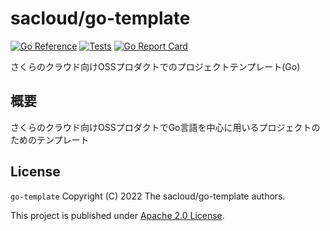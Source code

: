 # sacloud/go-template

[![Go Reference](https://pkg.go.dev/badge/github.com/sacloud/go-template.svg)](https://pkg.go.dev/github.com/sacloud/go-template)
[![Tests](https://github.com/sacloud/go-template/workflows/Tests/badge.svg)](https://github.com/sacloud/go-template/actions/workflows/tests.yaml)
[![Go Report Card](https://goreportcard.com/badge/github.com/sacloud/go-template)](https://goreportcard.com/report/github.com/sacloud/go-template)

さくらのクラウド向けOSSプロダクトでのプロジェクトテンプレート(Go)

## 概要

さくらのクラウド向けOSSプロダクトでGo言語を中心に用いるプロジェクトのためのテンプレート

## License

`go-template` Copyright (C) 2022 The sacloud/go-template authors.

This project is published under [Apache 2.0 License](LICENSE).